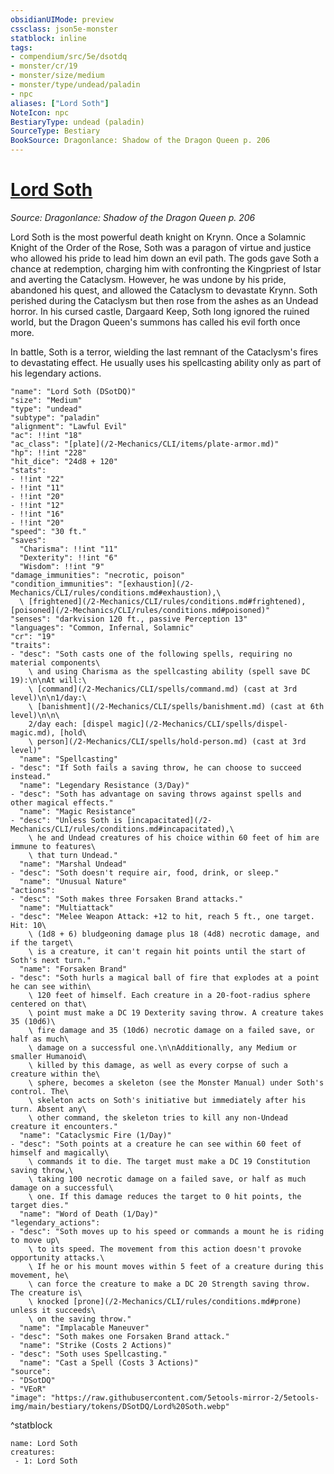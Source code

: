```yaml
---
obsidianUIMode: preview
cssclass: json5e-monster
statblock: inline
tags:
- compendium/src/5e/dsotdq
- monster/cr/19
- monster/size/medium
- monster/type/undead/paladin
- npc
aliases: ["Lord Soth"]
NoteIcon: npc
BestiaryType: undead (paladin)
SourceType: Bestiary
BookSource: Dragonlance: Shadow of the Dragon Queen p. 206
---
```

# [Lord Soth](2-Mechanics/CLI/bestiary/npc/lord-soth-dsotdq.md)
*Source: Dragonlance: Shadow of the Dragon Queen p. 206*  

Lord Soth is the most powerful death knight on Krynn. Once a Solamnic Knight of the Order of the Rose, Soth was a paragon of virtue and justice who allowed his pride to lead him down an evil path. The gods gave Soth a chance at redemption, charging him with confronting the Kingpriest of Istar and averting the Cataclysm. However, he was undone by his pride, abandoned his quest, and allowed the Cataclysm to devastate Krynn. Soth perished during the Cataclysm but then rose from the ashes as an Undead horror. In his cursed castle, Dargaard Keep, Soth long ignored the ruined world, but the Dragon Queen's summons has called his evil forth once more.

In battle, Soth is a terror, wielding the last remnant of the Cataclysm's fires to devastating effect. He usually uses his spellcasting ability only as part of his legendary actions.

```statblock
"name": "Lord Soth (DSotDQ)"
"size": "Medium"
"type": "undead"
"subtype": "paladin"
"alignment": "Lawful Evil"
"ac": !!int "18"
"ac_class": "[plate](/2-Mechanics/CLI/items/plate-armor.md)"
"hp": !!int "228"
"hit_dice": "24d8 + 120"
"stats":
- !!int "22"
- !!int "11"
- !!int "20"
- !!int "12"
- !!int "16"
- !!int "20"
"speed": "30 ft."
"saves":
  "Charisma": !!int "11"
  "Dexterity": !!int "6"
  "Wisdom": !!int "9"
"damage_immunities": "necrotic, poison"
"condition_immunities": "[exhaustion](/2-Mechanics/CLI/rules/conditions.md#exhaustion),\
  \ [frightened](/2-Mechanics/CLI/rules/conditions.md#frightened), [poisoned](/2-Mechanics/CLI/rules/conditions.md#poisoned)"
"senses": "darkvision 120 ft., passive Perception 13"
"languages": "Common, Infernal, Solamnic"
"cr": "19"
"traits":
- "desc": "Soth casts one of the following spells, requiring no material components\
    \ and using Charisma as the spellcasting ability (spell save DC 19):\n\nAt will:\
    \ [command](/2-Mechanics/CLI/spells/command.md) (cast at 3rd level)\n\n1/day:\
    \ [banishment](/2-Mechanics/CLI/spells/banishment.md) (cast at 6th level)\n\n\
    2/day each: [dispel magic](/2-Mechanics/CLI/spells/dispel-magic.md), [hold\
    \ person](/2-Mechanics/CLI/spells/hold-person.md) (cast at 3rd level)"
  "name": "Spellcasting"
- "desc": "If Soth fails a saving throw, he can choose to succeed instead."
  "name": "Legendary Resistance (3/Day)"
- "desc": "Soth has advantage on saving throws against spells and other magical effects."
  "name": "Magic Resistance"
- "desc": "Unless Soth is [incapacitated](/2-Mechanics/CLI/rules/conditions.md#incapacitated),\
    \ he and Undead creatures of his choice within 60 feet of him are immune to features\
    \ that turn Undead."
  "name": "Marshal Undead"
- "desc": "Soth doesn't require air, food, drink, or sleep."
  "name": "Unusual Nature"
"actions":
- "desc": "Soth makes three Forsaken Brand attacks."
  "name": "Multiattack"
- "desc": "Melee Weapon Attack: +12 to hit, reach 5 ft., one target. Hit: 10\
    \ (1d8 + 6) bludgeoning damage plus 18 (4d8) necrotic damage, and if the target\
    \ is a creature, it can't regain hit points until the start of Soth's next turn."
  "name": "Forsaken Brand"
- "desc": "Soth hurls a magical ball of fire that explodes at a point he can see within\
    \ 120 feet of himself. Each creature in a 20-foot-radius sphere centered on that\
    \ point must make a DC 19 Dexterity saving throw. A creature takes 35 (10d6)\
    \ fire damage and 35 (10d6) necrotic damage on a failed save, or half as much\
    \ damage on a successful one.\n\nAdditionally, any Medium or smaller Humanoid\
    \ killed by this damage, as well as every corpse of such a creature within the\
    \ sphere, becomes a skeleton (see the Monster Manual) under Soth's control. The\
    \ skeleton acts on Soth's initiative but immediately after his turn. Absent any\
    \ other command, the skeleton tries to kill any non-Undead creature it encounters."
  "name": "Cataclysmic Fire (1/Day)"
- "desc": "Soth points at a creature he can see within 60 feet of himself and magically\
    \ commands it to die. The target must make a DC 19 Constitution saving throw,\
    \ taking 100 necrotic damage on a failed save, or half as much damage on a successful\
    \ one. If this damage reduces the target to 0 hit points, the target dies."
  "name": "Word of Death (1/Day)"
"legendary_actions":
- "desc": "Soth moves up to his speed or commands a mount he is riding to move up\
    \ to its speed. The movement from this action doesn't provoke opportunity attacks.\
    \ If he or his mount moves within 5 feet of a creature during this movement, he\
    \ can force the creature to make a DC 20 Strength saving throw. The creature is\
    \ knocked [prone](/2-Mechanics/CLI/rules/conditions.md#prone) unless it succeeds\
    \ on the saving throw."
  "name": "Implacable Maneuver"
- "desc": "Soth makes one Forsaken Brand attack."
  "name": "Strike (Costs 2 Actions)"
- "desc": "Soth uses Spellcasting."
  "name": "Cast a Spell (Costs 3 Actions)"
"source":
- "DSotDQ"
- "VEoR"
"image": "https://raw.githubusercontent.com/5etools-mirror-2/5etools-img/main/bestiary/tokens/DSotDQ/Lord%20Soth.webp"
```
^statblock

```encounter-table
name: Lord Soth
creatures:
 - 1: Lord Soth
```